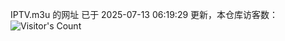IPTV.m3u 的网址 已于 2025-07-13 06:19:29 更新，本仓库访客数：![Visitor's Count](https://profile-counter.glitch.me/hero1898_tv/count.svg)
